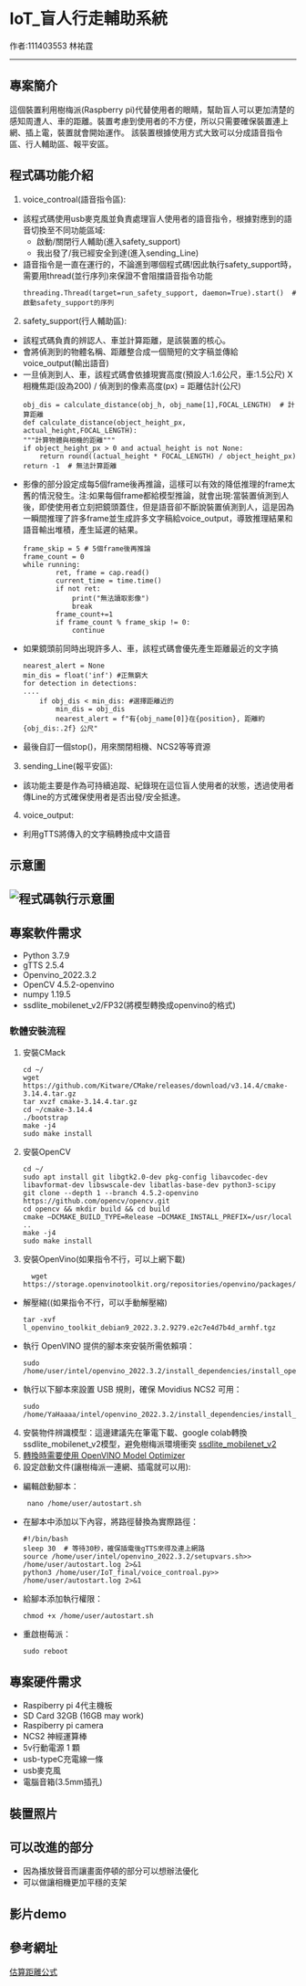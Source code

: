# IoT_盲人行走輔助系統
作者:111403553 林祐霆

---

## 專案簡介
這個裝置利用樹梅派(Raspberry pi)代替使用者的眼睛，幫助盲人可以更加清楚的感知周遭人、車的距離。裝置考慮到使用者的不方便，所以只需要確保裝置連上網、插上電，裝置就會開始運作。
該裝置根據使用方式大致可以分成語音指令區、行人輔助區、報平安區。

## 程式碼功能介紹
1. voice_controal(語音指令區):
- 該程式碼使用usb麥克風並負責處理盲人使用者的語音指令，根據對應到的語音切換至不同功能區域:
    - 啟動/關閉行人輔助(進入safety_support)
    - 我出發了/我已經安全到達(進入sending_Line)
- 語音指令是一直在運行的，不論進到哪個程式碼!因此執行safety_support時，需要用thread(並行序列)來保證不會阻擋語音指令功能
    ```
    threading.Thread(target=run_safety_support, daemon=True).start()  # 啟動safety_support的序列 
2. safety_support(行人輔助區):
- 該程式碼負責的辨認人、車並計算距離，是該裝置的核心。
- 會將偵測到的物體名稱、距離整合成一個簡短的文字稿並傳給voice_output(輸出語音)
- 一旦偵測到人、車，該程式碼會依據現實高度(預設人:1.6公尺，車:1.5公尺) X 相機焦距(設為200) / 偵測到的像素高度(px) = 距離估計(公尺)
    ```
    obj_dis = calculate_distance(obj_h, obj_name[1],FOCAL_LENGTH)  # 計算距離
   def calculate_distance(object_height_px, actual_height,FOCAL_LENGTH):
    """計算物體與相機的距離"""
    if object_height_px > 0 and actual_height is not None:
        return round((actual_height * FOCAL_LENGTH) / object_height_px)
    return -1  # 無法計算距離
- 影像的部分設定成每5個frame後再推論，這樣可以有效的降低推理的frame太舊的情況發生。注:如果每個frame都給模型推論，就會出現:當裝置偵測到人後，即使使用者立刻把鏡頭蓋住，但是語音卻不斷說裝置偵測到人，這是因為一瞬間推理了許多frame並生成許多文字稿給voice_output，導致推理結果和語音輸出堆積，產生延遲的結果。
    ```
    frame_skip = 5 # 5個frame後再推論
    frame_count = 0
    while running:
            ret, frame = cap.read()
            current_time = time.time()
            if not ret:
                print("無法讀取影像")
                break
            frame_count+=1
            if frame_count % frame_skip != 0:
                continue
- 如果鏡頭前同時出現許多人、車，該程式碼會優先產生距離最近的文字搞
    ```
    nearest_alert = None
    min_dis = float('inf') #正無窮大
    for detection in detections:
    ....
        if obj_dis < min_dis: #選擇距離近的
            min_dis = obj_dis
            nearest_alert = f"有{obj_name[0]}在{position}, 距離約 {obj_dis:.2f} 公尺"
- 最後自訂一個stop()，用來關閉相機、NCS2等等資源
3. sending_Line(報平安區):
- 該功能主要是作為可持續追蹤、紀錄現在這位盲人使用者的狀態，透過使用者傳Line的方式確保使用者是否出發/安全抵達。
4. voice_output:
- 利用gTTS將傳入的文字稿轉換成中文語音
## 示意圖
![程式碼執行示意圖](程式碼執行示意圖.png)
---

## 專案軟件需求
- Python 3.7.9
- gTTS 2.5.4
- Openvino_2022.3.2
- OpenCV 4.5.2-openvino
- numpy 1.19.5
- ssdlite_mobilenet_v2/FP32(將模型轉換成openvino的格式)

### 軟體安裝流程
1. 安裝CMack
    ```
    cd ~/
    wget https://github.com/Kitware/CMake/releases/download/v3.14.4/cmake-3.14.4.tar.gz
    tar xvzf cmake-3.14.4.tar.gz
    cd ~/cmake-3.14.4
    ./bootstrap
    make -j4
    sudo make install
2. 安裝OpenCV
    ```
    cd ~/
    sudo apt install git libgtk2.0-dev pkg-config libavcodec-dev libavformat-dev libswscale-dev libatlas-base-dev python3-scipy
    git clone --depth 1 --branch 4.5.2-openvino https://github.com/opencv/opencv.git
    cd opencv && mkdir build && cd build
    cmake –DCMAKE_BUILD_TYPE=Release –DCMAKE_INSTALL_PREFIX=/usr/local ..
    make -j4
    sudo make install
3. 安裝OpenVino(如果指令不行，可以上網下載)
    ```
      wget https://storage.openvinotoolkit.org/repositories/openvino/packages/2022.3.2/l_openvino_toolkit_debian9_2022.3.2.9279.e2c7e4d7b4d_armhf.tgz
- 解壓縮((如果指令不行，可以手動解壓縮)
  ```
  tar -xvf l_openvino_toolkit_debian9_2022.3.2.9279.e2c7e4d7b4d_armhf.tgz 
- 執行 OpenVINO 提供的腳本來安裝所需依賴項：
  ```
  sudo /home/user/intel/openvino_2022.3.2/install_dependencies/install_openvino_dependencies.sh
- 執行以下腳本來設置 USB 規則，確保 Movidius NCS2 可用：
  ```
  sudo /home/YaHaaaa/intel/openvino_2022.3.2/install_dependencies/install_NCS_udev_rules.sh

4. 安裝物件辨識模型：這邊建議先在筆電下載、google colab轉換ssdlite_mobilenet_v2模型，避免樹梅派環境衝突 [ssdlite_mobilenet_v2](https://github.com/openvinotoolkit/open_model_zoo/blob/master/models/public/ssdlite_mobilenet_v2/README.md)
5. [轉換時需要使用 OpenVINO Model Optimizer](https://medium.com/ching-i/intel-openvino-%E6%A8%A1%E5%9E%8B%E8%BD%89%E6%8F%9B-tensorflow-darknet-yolo-onnx-cfc9f2260e7f)
6. 設定啟動文件(讓樹梅派一連網、插電就可以用):
- 編輯啟動腳本：
   ```
    nano /home/user/autostart.sh
- 在腳本中添加以下內容，將路徑替換為實際路徑：
  ```
  #!/bin/bash
  sleep 30  # 等待30秒，確保插電後gTTS來得及連上網路
  source /home/user/intel/openvino_2022.3.2/setupvars.sh>> /home/user/autostart.log 2>&1
  python3 /home/user/IoT_final/voice_controal.py>> /home/user/autostart.log 2>&1
- 給腳本添加執行權限：
  ```
  chmod +x /home/user/autostart.sh
- 重啟樹莓派：
  ```
  sudo reboot
## 專案硬件需求
 - Raspiberry pi 4代主機板
 - SD Card 32GB (16GB may work)
 - Raspiberry pi camera
 - NCS2 神經運算棒
 - 5v行動電源 1 顆
 - usb-typeC充電線一條
 - usb麥克風
 - 電腦音箱(3.5mm插孔)
## 裝置照片

## 可以改進的部分
- 因為播放聲音而讓畫面停頓的部分可以想辦法優化
- 可以做讓相機更加平穩的支架
## 影片demo

## 參考網址
[估算距離公式](https://blog.cavedu.com/2019/07/04/distance-of-the-person/)
